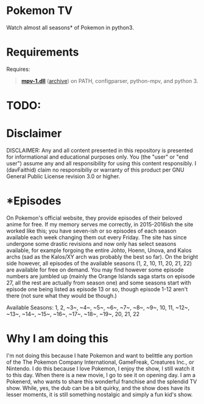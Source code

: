 # Pokemon TV

Watch almost all seasons* of Pokemon in python3.

# Requirements
Requires:

> [**mpv-1.dll**](https://master.dl.sourceforge.net/project/mpv-player-windows/libmpv/mpv-dev-i686-20180317-git-fbcf2bf.7z)  ([archive](http://web.archive.org/web/20200117034440if_/https://master.dl.sourceforge.net/project/mpv-player-windows/libmpv/mpv-dev-i686-20180317-git-fbcf2bf.7z)) on PATH, 
  configparser,
  python-mpv,
  and python 3.

# TODO:


# Disclaimer

DISCLAIMER: Any and all content presented in this repository is presented for informational and educational purposes only. You (the "user" or "end user") assume any and all responsibility for using this content responsibly. I (davFaithid) claim no responsibiliy or warranty of this product per GNU General Public License revision 3.0 or higher.

# *Episodes

On Pokemon's official website, they provide episodes of their beloved anime for free. If my memory serves me correctly, in 2015-2016ish the site worked like this; you have seven-ish or so episodes of each season available each week changing them out every Friday. The site has since undergone some drastic revisions and now only has select seasons available, for example forgoing the entire Johto, Hoenn, Unova, and Kalos archs (sad as the Kalos/XY arch was probably the best so far). On the bright side however, all episodes of the available seasons (1, 2, 10, 11, 20, 21, 22) are available for free on demand. You may find however some episode numbers are jumbled up (mainly the Orange Islands saga starts on episode 27, all the rest are actually from season one) and some seasons start with episode one being listed as episode 13 or so, though episode 1-12 aren't there (not sure what they would be though.)

Available Seasons:
1, 2, ~3~, ~4~, ~5~, ~6~, ~7~, ~8~, ~9~, 10, 11, ~12~, ~13~, ~14~, ~15~, ~16~, ~17~, ~18~, ~19~, 20, 21, 22

# Why I am doing this

I'm not doing this because I hate Pokemon and want to belittle any portion of the The Pokemon Company International, GameFreak, Creatures Inc., or Nintendo. I do this because I love Pokemon, I enjoy the show, I still watch it to this day. When there is a new movie, I go to see it on opening day. I am a Pokenerd, who wants to share this wonderful franchise and the splendid TV show. While, yes, the dub can be a bit quirky, and the show does have its lesser moments, it is still something nostalgic and simply a fun kid's show. 
